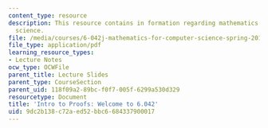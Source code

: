 ```yaml
---
content_type: resource
description: This resource contains in formation regarding mathematics for computer
  science.
file: /media/courses/6-042j-mathematics-for-computer-science-spring-2015/9dc2b138c72aed52bbc6684337900017_MIT6_042JS16_Welcome6.042.pdf
file_type: application/pdf
learning_resource_types:
- Lecture Notes
ocw_type: OCWFile
parent_title: Lecture Slides
parent_type: CourseSection
parent_uid: 118f09a2-89bc-f0f7-005f-6299a530d329
resourcetype: Document
title: 'Intro to Proofs: Welcome to 6.042'
uid: 9dc2b138-c72a-ed52-bbc6-684337900017
---
```

